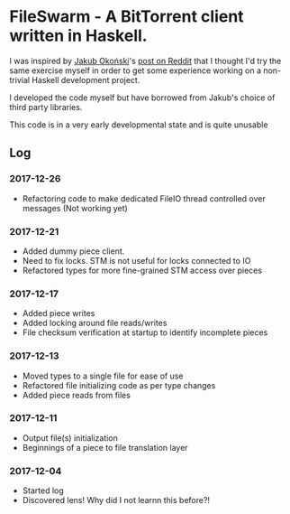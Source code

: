 # FileSwarm - A BitTorrent client written in Haskell.

I was inspired by [Jakub Okoński](https://github.com/farnoy)'s [post on Reddit](https://www.reddit.com/r/haskell/comments/3nr24c/writing_a_bittorrent_client_in_haskell_1/) that I thought I'd try the same exercise myself in order to get some experience working on a non-trivial Haskell development project.

I developed the code myself but have borrowed from Jakub's choice of third party libraries.

This code is in a very early developmental state and is quite unusable


## Log

### 2017-12-26
- Refactoring code to make dedicated FileIO thread controlled over messages (Not working yet)

### 2017-12-21
- Added dummy piece client.
- Need to fix locks. STM is not useful for locks connected to IO
- Refactored types for more fine-grained STM access over pieces

### 2017-12-17
- Added piece writes
- Added locking around file reads/writes
- File checksum verification at startup to identify incomplete pieces

### 2017-12-13
- Moved types to a single file for ease of use
- Refactored file initializing code as per type changes
- Added piece reads from files

### 2017-12-11
- Output file(s) initialization
- Beginnings of a piece to file translation layer

### 2017-12-04
- Started log
- Discovered lens! Why did I not learnn this before?!
